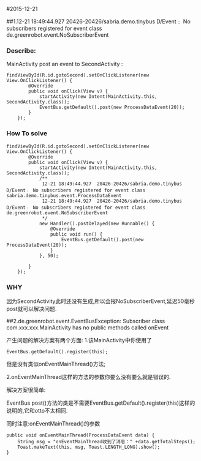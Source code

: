 #2015-12-21


##1.12-21 18:49:44.927  20426-20426/sabria.demo.tinybus D/Event﹕ No subscribers registered for event class de.greenrobot.event.NoSubscriberEvent

### Describe:

MainActivity post an event to SecondActivity :

    findViewById(R.id.gotoSecond).setOnClickListener(new View.OnClickListener() {
            @Override
            public void onClick(View v) {
                startActivity(new Intent(MainActivity.this, SecondActivity.class));
                EventBus.getDefault().post(new ProcessDataEvent(20));
            }
        });
        
        
        
        
 
### How To solve

    findViewById(R.id.gotoSecond).setOnClickListener(new View.OnClickListener() {
            @Override
            public void onClick(View v) {
                startActivity(new Intent(MainActivity.this, SecondActivity.class));
                /**
                 12-21 18:49:44.927  20426-20426/sabria.demo.tinybus D/Event﹕ No subscribers registered for event class sabria.demo.tinybus.event.ProcessDataEvent
                 12-21 18:49:44.927  20426-20426/sabria.demo.tinybus D/Event﹕ No subscribers registered for event class de.greenrobot.event.NoSubscriberEvent
                 */
                new Handler().postDelayed(new Runnable() {
                    @Override
                    public void run() {
                        EventBus.getDefault().post(new ProcessDataEvent(20));
                    }
                }, 50);

            }
        });
        
        
### WHY

因为SecondActivity此时还没有生成,所以会报NoSubscriberEvent,延迟50毫秒post就可以解决问题.




##2.de.greenrobot.event.EventBusException: Subscriber class com.xxx.xxx.MainActivity has no public methods called onEvent

产生问题的解决方案有两个方面:
1.该MainActivity中你使用了

    EventBus.getDefault().register(this);
    
但是没有类似onEventMainThread()方法;


2.onEventMainThread这样的方法的参数你要么没有要么就是错误的.

解决方案很简单:

EventBus post()方法的类是不需要EventBus.getDefault().register(this)这样的说明的,它和otto不太相同.

同时注意:onEventMainThread()的参数

    public void onEventMainThread(ProcessDataEvent data) {
        String msg = "onEventMainThread收到了消息：" +data.getTotalSteps();
        Toast.makeText(this, msg, Toast.LENGTH_LONG).show();
    }

















